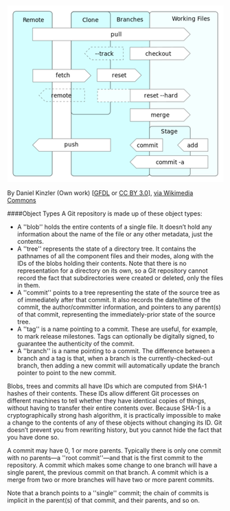 ![](images/git/Git_operations512px.png)

By Daniel Kinzler (Own work) [<a href="http://www.gnu.org/copyleft/fdl.html">GFDL</a> or <a href="http://creativecommons.org/licenses/by/3.0">CC BY 3.0</a>], <a href="https://commons.wikimedia.org/wiki/File%3AGit_operations.svg">via Wikimedia Commons</a>


####Object Types
A Git repository is made up of these object types:
* A ''blob'' holds the entire contents of a single file. It doesn’t hold any information about the name of the file or any other metadata, just the contents.
* A ''tree'' represents the state of a directory tree. It contains the pathnames of all the component files and their modes, along with the IDs of the blobs holding their contents. Note that there is no representation for a directory on its own, so a Git repository cannot record the fact that subdirectories were created or deleted, only the files in them.
* A ''commit'' points to a tree representing the state of the source tree as of immediately after that commit. It also records the date/time of the commit, the author/committer information, and pointers to any parent(s) of that commit, representing the immediately-prior state of the source tree.
* A ''tag'' is a name pointing to a commit. These are useful, for example, to mark release milestones. Tags can optionally be digitally signed, to guarantee the authenticity of the commit.
* A ''branch'' is a name pointing to a commit. The difference between a branch and a tag is that, when a branch is the currently-checked-out branch, then adding a new commit will automatically update the branch pointer to point to the new commit.

Blobs, trees and commits all have IDs which are computed from SHA-1 hashes of their contents. These IDs allow different Git processes on different machines to tell whether they have identical copies of things, without having to transfer their entire contents over. Because SHA-1 is a cryptographically strong hash algorithm, it is practically impossible to make a change to the contents of any of these objects without changing its ID. Git doesn’t prevent you from rewriting history, but you cannot hide the fact that you have done so.

A commit may have 0, 1 or more parents. Typically there is only one commit with no parents—a ''root commit''—and that is the first commit to the repository. A commit which makes some change to one branch will have a single parent, the previous commit on that branch. A commit which is a merge from two or more branches will have two or more parent commits.

Note that a branch points to a ''single'' commit; the chain of commits is implicit in the parent(s) of that commit, and their parents, and so on.
